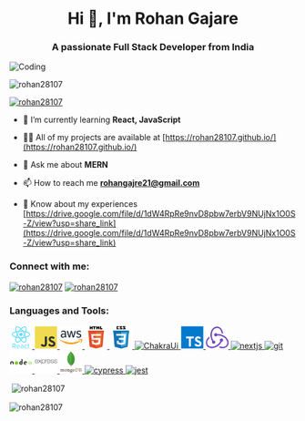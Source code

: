 <h1 align="center">Hi 👋, I'm Rohan Gajare</h1>
<h3 align="center">A passionate Full Stack Developer from India</h3>
<img  alt="Coding" width="1000" height="600" src="https://i.pinimg.com/originals/85/04/77/850477fed08bfe98598082bcd309ce70.gif">

<p align="left"> <img src="https://komarev.com/ghpvc/?username=rohan28107&label=Profile%20views&color=0e75b6&style=flat" alt="rohan28107" /> </p>

<p align="left"> <a href="https://github.com/ryo-ma/github-profile-trophy"><img src="https://github-profile-trophy.vercel.app/?username=rohan28107" alt="rohan28107" /></a> </p>

- 🌱 I’m currently learning **React, JavaScript**

- 👨‍💻 All of my projects are available at [https://rohan28107.github.io/](https://rohan28107.github.io/)

- 💬 Ask me about **MERN**

- 📫 How to reach me **rohangajre21@gmail.com**

- 📄 Know about my experiences [https://drive.google.com/file/d/1dW4RpRe9nvD8pbw7erbV9NUjNx1O0S-Z/view?usp=share_link](https://drive.google.com/file/d/1dW4RpRe9nvD8pbw7erbV9NUjNx1O0S-Z/view?usp=share_link)

<h3 align="left">Connect with me:</h3>
<p align="left">
<a href="https://linkedin.com/in/rohan28107" target="blank"><img align="center" src="https://raw.githubusercontent.com/rahuldkjain/github-profile-readme-generator/master/src/images/icons/Social/linked-in-alt.svg" alt="rohan28107" height="30" width="40" /></a>
<a href="https://codesandbox.com/rohan28107" target="blank"><img align="center" src="https://raw.githubusercontent.com/rahuldkjain/github-profile-readme-generator/master/src/images/icons/Social/codesandbox.svg" alt="rohan28107" height="30" width="40" /></a>
</p>

<h3 align="left">Languages and Tools:</h3>
<p align="left"> 
    <a href="https://reactjs.org/" target="_blank" rel="noreferrer"> 
        <img src="https://raw.githubusercontent.com/devicons/devicon/master/icons/react/react-original-wordmark.svg" alt="react" width="40" height="40"/> 
    </a> 
    <a href="https://developer.mozilla.org/en-US/docs/Web/JavaScript" target="_blank" rel="noreferrer">     
        <img src="https://raw.githubusercontent.com/devicons/devicon/master/icons/javascript/javascript-original.svg" alt="javascript" width="40" height="40"/> 
    </a> 
    <a href="https://aws.amazon.com" target="_blank" rel="noreferrer"> 
        <img src="https://raw.githubusercontent.com/devicons/devicon/master/icons/amazonwebservices/amazonwebservices-original-wordmark.svg" alt="aws" width="40" height="40"/> 
    </a> 
    <a href="https://www.w3.org/html/" target="_blank" rel="noreferrer"> 
        <img src="https://raw.githubusercontent.com/devicons/devicon/master/icons/html5/html5-original-wordmark.svg" alt="html5" width="40" height="40"/> 
    </a> 
    <a href="https://www.w3schools.com/css/" target="_blank" rel="noreferrer"> 
        <img src="https://raw.githubusercontent.com/devicons/devicon/master/icons/css3/css3-original-wordmark.svg" alt="css3" width="40" height="40"/> 
    </a> 
    <a href="https://chakra-ui.com/" target="_blank" rel="noreferrer"> 
        <img src="https://camo.githubusercontent.com/eec63163a5209f78e8b0e3d6ab82eb981d03c4453a7a466f4fdc063da09f2a4d/68747470733a2f2f692e696d6775722e636f6d2f454d796b5a62332e706e67" alt="ChakraUi" width="40" height="40"/> 
    </a> 
    <a href="https://www.typescriptlang.org/" target="_blank" rel="noreferrer"> 
        <img src="https://raw.githubusercontent.com/devicons/devicon/master/icons/typescript/typescript-original.svg" alt="typescript" width="40" height="40"/> 
    </a> 
    <a href="https://redux.js.org" target="_blank" rel="noreferrer"> 
        <img src="https://raw.githubusercontent.com/devicons/devicon/master/icons/redux/redux-original.svg" alt="redux" width="40" height="40"/> 
    </a> 
    <a href="https://nextjs.org/" target="_blank" rel="noreferrer"> 
        <img src="https://cdn.worldvectorlogo.com/logos/nextjs-2.svg" alt="nextjs" width="40" height="40"/> 
    </a> 
    <a href="https://git-scm.com/" target="_blank" rel="noreferrer"> 
        <img src="https://www.vectorlogo.zone/logos/git-scm/git-scm-icon.svg" alt="git" width="40" height="40"/> 
    </a> 
    <a href="https://nodejs.org" target="_blank" rel="noreferrer"> 
        <img src="https://raw.githubusercontent.com/devicons/devicon/master/icons/nodejs/nodejs-original-wordmark.svg" alt="nodejs" width="40" height="40"/> 
    </a> 
    <a href="https://expressjs.com" target="_blank" rel="noreferrer"> 
        <img src="https://raw.githubusercontent.com/devicons/devicon/master/icons/express/express-original-wordmark.svg" alt="express" width="40" height="40"/> 
    </a>  
    <a href="https://www.mongodb.com/" target="_blank" rel="noreferrer"> 
        <img src="https://raw.githubusercontent.com/devicons/devicon/master/icons/mongodb/mongodb-original-wordmark.svg" alt="mongodb" width="40" height="40"/> 
    </a> 
    <a href="https://www.cypress.io" target="_blank" rel="noreferrer"> 
        <img src="https://raw.githubusercontent.com/simple-icons/simple-icons/6e46ec1fc23b60c8fd0d2f2ff46db82e16dbd75f/icons/cypress.svg" alt="cypress" width="40" height="40"/>
    </a> 
    <a href="https://www.cypress.io" target="_blank" rel="noreferrer"> 
        <img src="https://www.vectorlogo.zone/logos/jestjsio/jestjsio-icon.svg" alt="jest" width="40" height="40"/>
    </a> 
</p>

<!-- <p><img align="left" src="https://github-readme-stats.vercel.app/api/top-langs?username=rohan28107&show_icons=true&locale=en&layout=compact" alt="rohan28107" /></p> -->

<p>&nbsp;<img align="center" src="https://github-readme-stats.vercel.app/api?username=rohan28107&show_icons=true&locale=en" alt="rohan28107" /></p>

<p><img align="center" src="https://github-readme-streak-stats.herokuapp.com/?user=rohan28107&" alt="rohan28107" /></p>
